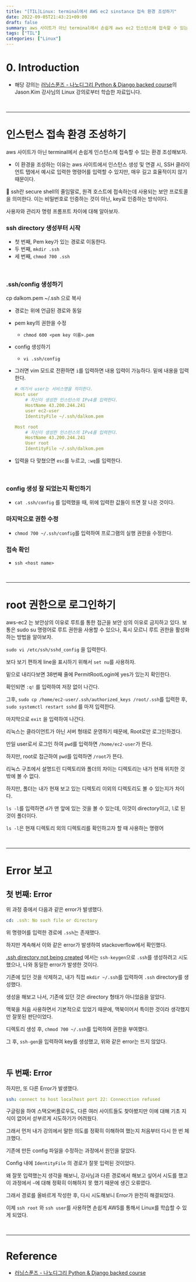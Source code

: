 ```yaml
---
title: "[TIL]Linux: terminal에서 AWS ec2 sinstance 접속 환경 조성하기"
date: 2022-09-05T21:43:21+09:00
draft: false
summary: aws 사이트가 아닌 terminal에서 손쉽게 aws ec2 인스턴스에 접속할 수 있는 환경을 조성해보고, 그 과정에서 error 상황과 대처법을 기록했다.  
tags: ["TIL"]
categories: ["Linux"]
---
```

# 0. Introduction

- 해당 강의는 [러닝스푼즈 - 나노디그리 Python & Django backed course](https://learningspoons.com/course/detail/django-backend/)의 Jason.Kim 강사님의 Linux 강의로부터 학습한 자료입니다.

<br>

---

# 인스턴스 접속 환경 조성하기  

aws 사이트가 아닌 terminal에서 손쉽게 인스턴스에 접속할 수 있는 환경 조성해보자.

- 이 환경을 조성하는 이유는 aws 사이트에서 인스턴스 생성 및 연결 시, SSH 클라이언트 탭에서 예시로 입력한 명령어를 입력할 수 있지만, 매우 길고 효율적이지 않기 때문이다. 

🔆 ssh란 secure shell의 줄임말로, 원격 호스트에 접속하는데 사용되는 보안 프로토콜을 의미한다. 이는 비밀번호로 인증하는 것이 아닌, key로 인증하는 방식이다.  


사용자와 관리자 명령 프롬프트 차이에 대해 알아보자.  



### ssh directory 생성부터 시작

- 첫 번째, Pem key가 있는 경로로 이동한다.
- 두 번째, `mkdir .ssh`
- 세 번째, `chmod 700 .ssh`

<br>

### .ssh/config 생성하기

cp dalkom.pem ~/.ssh 으로 복사

- 경로는 위에 언급된 경로와 동일

- pem key의 권한을 수정
    - `chmod 600 <pem key 이름>.pem`

- config 생성하기 
    - `vi .ssh/config`

- 그러면 vim 모드로 전환하면 `i`를 입력하면 내용 입력이 가능하다. 밑에 내용을 입력한다.

    ```yml
    # 여기서 user는 서비스명을 의미한다.
    Host user
        # 자신이 생성한 인스턴스의 IPv4를 입력한다. 
        HostName 43.200.244.241
        user ec2-user
        IdentityFile ~/.ssh/dalkom.pem

    Host root
        # 자신이 생성한 인스턴스의 IPv4를 입력한다. 
        HostName 43.200.244.241
        User root
        IdentityFile ~/.ssh/dalkom.pem
    ```

- 입력을 다 맞쳤으면 `esc`를 누르고, `:wq`를 입력한다.

<br>

### config 생성 잘 되었는지 확인하기  


- `cat .ssh/config` 를 입력했을 때, 위에 입력한 값들이 뜨면 잘 나온 것이다.


### 마지막으로 권한 수정

- `chmod 700 ~/.ssh/config`를 입력하여 프로그램의 실행 권한을 수정한다.  


### 접속 확인

- `ssh <host name>`

<br>

---

# root 권한으로 로그인하기  


aws-ec2 는 보안상의 이유로 루트를 통한 접근을 보안 상의 이유로 금지하고 있다.
보통은 sudo su 명령어로 루트 권한을 사용할 수 있으나, 혹시 모르니 루트 권한을 활성화하는 방법을 알아보자.

`sudo vi /etc/ssh/sshd_config` 을 입력한다.

보다 보기 편하게 line을 표시하기 위해서 `set nu`를 사용하자.  

밑으로 내리다보면 38번째 줄에 PermitRootLogin에 yes가 있는지 확인한다.  

확인되면 `:q!` 를 입력하여 저장 없이 나간다.

그후, `sudo cp /home/ec2-user/.ssh/authorized_keys /root/.ssh`를 입력한 후, `sudo systemctl restart sshd` 를 마저 입력한다.

마지막으로 `exit` 을 입력하여 나간다.


리눅스는 클라이언트가 아닌 서버 형태로 운영하기 때문에, Root로만 로그인하겠다.

만일 user로서 로그인 하여 `pwd`를 입력하면 `/home/ec2-user`가 뜬다.  

하지만, root로 접근하여 `pwd`를 입력하면 `/root`가 뜬다.  

리눅스 구조에서 설명드린 디렉토리와 폴더의 차이는 디렉토리는 내가 현재 위치한 것 밖에 볼 수 없다.

하지만, 폴더는 내가 현재 보고 있는 디렉토리 이외의 디렉토리도 볼 수 있는지가 차이다.  

`ls -l`를 입력하면 `d`가 맨 앞에 있는 것을 볼 수 있는데, 이것이 directory이고, `l`로 된 것이 폴더이다. 

`ls -l`은 현재 디렉토리 외의 디렉토리를 확인하고자 할 때 사용하는 명령어

<br>

---

# Error 보고

## 첫 번째: Error

위 과정 중에서 다음과 같은 error가 발생했다.

```yml
cd: .ssh: No such file or directory
```

위 명령어를 입력한 경로에 `.ssh`는 존재했다. 

하지만 계속해서 이와 같은 error가 발생하여 stackoverflow에서 확인했다. 

[.ssh directory not being created](https://stackoverflow.com/questions/15190391/ssh-directory-not-being-created) 에서는 `ssh-keygen`으로 `.ssh`를 생성하려고 시도했으나, 나와 동일한 error가 발생한 것이다. 

기존에 있던 것을 삭제하고, 내가 직접 `mkdir ~/.ssh`를  입력하여 `.ssh` directory를 생성했다.  

생성을 해보고 나서, 기존에 있던 것은 directory 형태가 아니었음을 알았다. 

맥북을 처음 사용하면서 기본적으로 있었기 때문에, 맥북이어서 특이한 것이라 생각했지만 잘못된 판단이었다. 

디렉토리 생성 후, `chmod 700 ~/.ssh`를 입력하여 권한을 부여했다.

그 후, `ssh-gen`을 입력하여 key를 생성했고,  위와 같은 error는 뜨지 않았다.


<br>

## 두 번째: Error

하지만, 또 다른 Error가 발생했다. 

```yml
ssh: connect to host localhost port 22: Connecction refused
```

구글링을 하여 스택오버플로우도, 다른 여러 사이트들도 찾아봤지만 이에 대해 기초 지식이 없어서 섣부르게 시도하기가 어려웠다. 

그래서 먼저 내가 강의에서 말한 의도를 정확히 이해하여 했는지 처음부터 다시 한 번 체크했다. 

기존에 만든 config 파일을 수정하는 과정에서 원인을 알았다.

Config 내에 `IdentityFile` 의 경로가 잘못 입력된 것이었다. 

왜 잘못 입력했는지 생각을 해보니, 강사님과 다른 경로에서 해보고 싶어서 시도를 했고 이 과정에서 `~`에 대해 정확히 이해하지 못 했기 때문에 생긴 오류였다.

그래서 경로를 올바르게 작성한 후, 다시 시도해보니 Error가 완전히 해결되었다.

이제 `ssh root` 와 `ssh user`를 사용하면 손쉽게 AWS를 통해서 Linux를 학습할 수 있게 되었다.  


<br>


---

# Reference

- [러닝스푼즈 - 나노디그리 Python & Django backed course](https://learningspoons.com/course/detail/django-backend/)